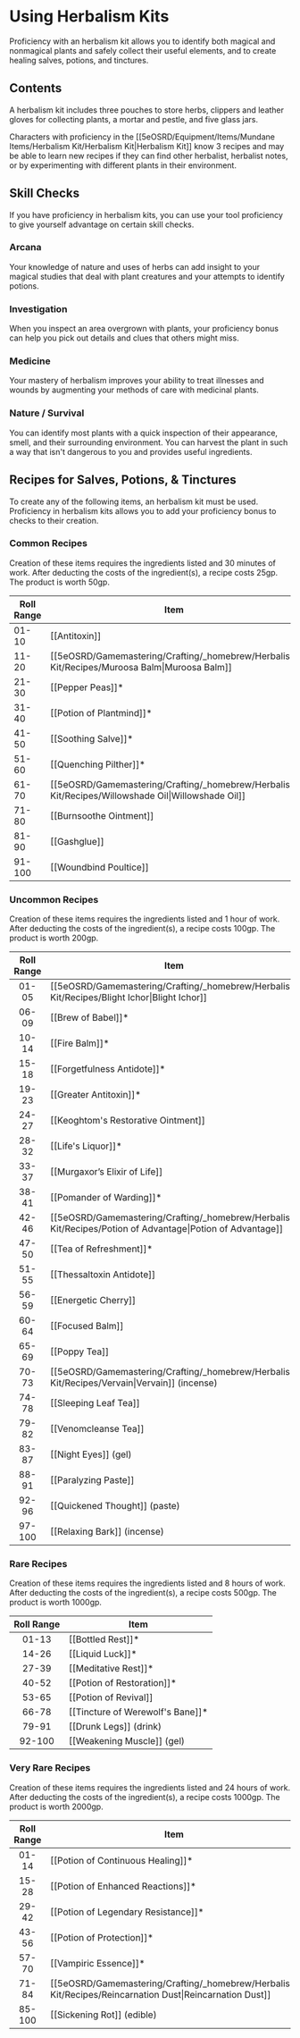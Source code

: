 # Using Herbalism Kits

Proficiency with an herbalism kit allows you to identify both magical and nonmagical plants and safely collect their useful elements, and to create healing salves, potions, and tinctures.

## Contents
A herbalism kit includes three pouches to store herbs, clippers and leather gloves for collecting plants, a mortar and pestle, and five glass jars.

Characters with proficiency in the [[5eOSRD/Equipment/Items/Mundane Items/Herbalism Kit/Herbalism Kit|Herbalism Kit]] know 3 recipes and may be able to learn new recipes if they can find other herbalist, herbalist notes, or by experimenting with different plants in their environment.

## Skill Checks
If you have proficiency in herbalism kits, you can use your tool proficiency to give yourself advantage on certain skill checks.

### Arcana
Your knowledge of nature and uses of herbs can add insight to your magical studies that deal with plant creatures and your attempts to identify potions.

### Investigation
When you inspect an area overgrown with plants, your proficiency bonus can help you pick out details and clues that others might miss.

### Medicine
Your mastery of herbalism improves your ability to treat illnesses and wounds by augmenting your methods of care with medicinal plants.

### Nature / Survival
You can identify most plants with a quick inspection of their appearance, smell, and their surrounding environment. You can harvest the plant in such a way that isn't dangerous to you and provides useful ingredients.

## Recipes for Salves, Potions, & Tinctures

To create any of the following items, an herbalism kit must be used. Proficiency in herbalism kits allows you to add your proficiency bonus to checks to their creation.

### Common Recipes
Creation of these items requires the ingredients listed and 30 minutes of work. After deducting the costs of the ingredient(s), a recipe costs 25gp. The product is worth 50gp.

| Roll Range | Item                                             |
|------------|--------------------------------------------------|
| 01-10      | [[Antitoxin]]                                    |
| 11-20      | [[5eOSRD/Gamemastering/Crafting/_homebrew/Herbalism Kit/Recipes/Muroosa Balm\|Muroosa Balm]] |
| 21-30      | [[Pepper Peas]]*                              |
| 31-40      | [[Potion of Plantmind]]*                        |
| 41-50      | [[Soothing Salve]]*                              |
| 51-60      | [[Quenching Pilther]]*                           |
| 61-70      | [[5eOSRD/Gamemastering/Crafting/_homebrew/Herbalism Kit/Recipes/Willowshade Oil\|Willowshade Oil]] |
| 71-80      | [[Burnsoothe Ointment]]                          |
| 81-90      | [[Gashglue]]                                     |
| 91-100     | [[Woundbind Poultice]]                           |

### Uncommon Recipes
Creation of these items requires the ingredients listed and 1 hour of work. After deducting the costs of the ingredient(s), a recipe costs 100gp. The product is worth 200gp.

| Roll Range | Item                                                                                                      |
|:----------:| --------------------------------------------------------------------------------------------------------- |
|   01-05    | [[5eOSRD/Gamemastering/Crafting/_homebrew/Herbalism Kit/Recipes/Blight Ichor\|Blight Ichor]]               |
|   06-09    | [[Brew of Babel]]*                                                                                        |
|   10-14    | [[Fire Balm]]*                                                                                            |
|   15-18    | [[Forgetfulness Antidote]]*                                                                               |
|   19-23    | [[Greater Antitoxin]]*                                                                                    |
|   24-27    | [[Keoghtom's Restorative Ointment]]                                                                       |
|   28-32    | [[Life's Liquor]]*                                                                                        |
|   33-37    | [[Murgaxor’s Elixir of Life]]                                                                             |
|   38-41    | [[Pomander of Warding]]*                                                                                  |
|   42-46    | [[5eOSRD/Gamemastering/Crafting/_homebrew/Herbalism Kit/Recipes/Potion of Advantage\|Potion of Advantage]] |
|   47-50    | [[Tea of Refreshment]]*                                                                                   |
|   51-55    | [[Thessaltoxin Antidote]]                                                                                 |
|   56-59    | [[Energetic Cherry]]                                                                                      |
|   60-64    | [[Focused Balm]]                                                                                          |
|   65-69    | [[Poppy Tea]]                                                                                             |
|   70-73    | [[5eOSRD/Gamemastering/Crafting/_homebrew/Herbalism Kit/Recipes/Vervain\|Vervain]] (incense)                                                                                     |
|   74-78    | [[Sleeping Leaf Tea]]                                                                                     |
|   79-82    | [[Venomcleanse Tea]]                                                                                      |
|   83-87    | [[Night Eyes]] (gel)                                                                                      |
|   88-91    | [[Paralyzing Paste]]                                                                                      |
|   92-96    | [[Quickened Thought]] (paste)                                                                             |
|   97-100   | [[Relaxing Bark]] (incense)                                                                               |

### Rare Recipes
Creation of these items requires the ingredients listed and 8 hours of work. After deducting the costs of the ingredient(s), a recipe costs 500gp. The product is worth 1000gp.

| Roll Range | Item                             |
|:----------:| -------------------------------- |
|   01-13    | [[Bottled Rest]]*                |
|   14-26    | [[Liquid Luck]]*                 |
|   27-39    | [[Meditative Rest]]*             |
|   40-52    | [[Potion of Restoration]]*       |
|   53-65    | [[Potion of Revival]]            |
|   66-78    | [[Tincture of Werewolf's Bane]]* |
|   79-91    | [[Drunk Legs]] (drink)           |
|   92-100   | [[Weakening Muscle]] (gel)       |

### Very Rare Recipes
Creation of these items requires the ingredients listed and 24 hours of work. After deducting the costs of the ingredient(s), a recipe costs 1000gp. The product is worth 2000gp.

| Roll Range | Item                                                                                                      |
|:----------:| --------------------------------------------------------------------------------------------------------- |
|   01-14    | [[Potion of Continuous Healing]]*                                                                         |
|   15-28    | [[Potion of Enhanced Reactions]]*                                                                         |
|   29-42    | [[Potion of Legendary Resistance]]*                                                                       |
|   43-56    | [[Potion of Protection]]*                                                                                 |
|   57-70    | [[Vampiric Essence]]*                                                                                     |
|   71-84    | [[5eOSRD/Gamemastering/Crafting/_homebrew/Herbalism Kit/Recipes/Reincarnation Dust\|Reincarnation Dust]]   |
|   85-100   | [[Sickening Rot]] (edible)                                                                                |
